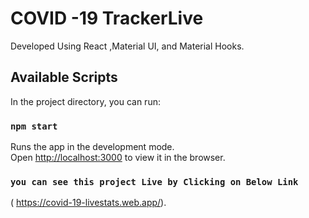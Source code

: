 # COVID -19 TrackerLive
  Developed Using React ,Material UI, and Material Hooks.
## Available Scripts

In the project directory, you can run:

### `npm start`

Runs the app in the development mode.</br>
Open [http://localhost:3000](http://localhost:3000) to view it in the browser.

### `you can see this project Live by Clicking on Below Link`
 ( https://covid-19-livestats.web.app/).




